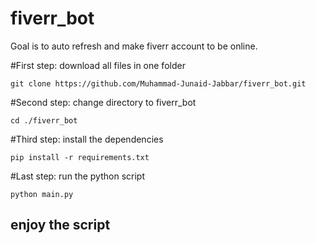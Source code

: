 # fiverr_bot
Goal is to  auto refresh and make fiverr account to be online.

#First step:
download all files in one folder
```console
git clone https://github.com/Muhammad-Junaid-Jabbar/fiverr_bot.git
```
#Second step:
change directory to fiverr_bot
```
cd ./fiverr_bot
```
#Third step:
install the dependencies
```console
pip install -r requirements.txt
```
#Last step:
run the python script
```console
python main.py
```
## enjoy the script
